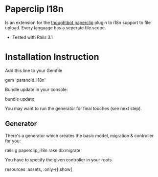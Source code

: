 Paperclip I18n
===

Is an extension for the [thoughtbot paperclip](https://github.com/thoughtbot/paperclip) plugin to i18n support to file upload.
Every language has a seperate file scope.

* Tested with Rails 3.1

# Installation Instruction

Add this line to your Gemfile

  gem 'paranoid_i18n'

Bundle update in your console:

  bundle update

You may want to run the generator for final touches (see next step).

## Generator

There's a generator which creates the basic model, migration & controller for you:

  rails g paperclip_i18n
  rake db:migrate

You have to specify the given controller in your roots

  resources :assets, :only=>[:show]

